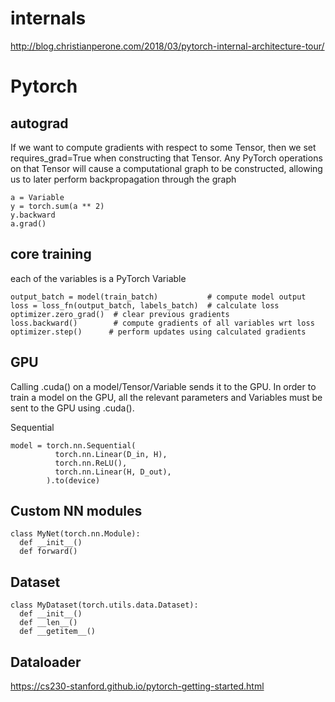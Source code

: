 
# internals

http://blog.christianperone.com/2018/03/pytorch-internal-architecture-tour/

# Pytorch

## autograd

If we want to compute gradients with respect to some Tensor, then we set requires_grad=True when constructing that Tensor. Any PyTorch operations on that Tensor will cause a computational graph to be constructed, allowing us to later perform backpropagation through the graph

```
a = Variable
y = torch.sum(a ** 2)
y.backward
a.grad()
```

## core training

each of the variables is a PyTorch Variable

```
output_batch = model(train_batch)           # compute model output
loss = loss_fn(output_batch, labels_batch)  # calculate loss
optimizer.zero_grad()  # clear previous gradients
loss.backward()        # compute gradients of all variables wrt loss
optimizer.step()      # perform updates using calculated gradients
```

## GPU

Calling .cuda() on a model/Tensor/Variable sends it to the GPU. In order to train a model on the GPU, all the relevant parameters and Variables must be sent to the GPU using .cuda().

Sequential

```
model = torch.nn.Sequential(
          torch.nn.Linear(D_in, H),
          torch.nn.ReLU(),
          torch.nn.Linear(H, D_out),
        ).to(device)
```

## Custom NN modules

 
```
class MyNet(torch.nn.Module):
  def __init__()
  def forward()
```

## Dataset

```
class MyDataset(torch.utils.data.Dataset):
  def __init__()
  def __len__()
  def __getitem__()
```

## Dataloader

https://cs230-stanford.github.io/pytorch-getting-started.html
